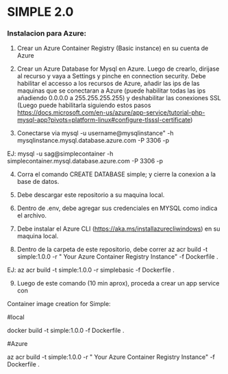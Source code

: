# SIMPLE 2.0

### Instalacion para Azure:

1) Crear un Azure Container Registry (Basic instance) en su cuenta de Azure

2) Crear un Azure Database for Mysql en Azure. Luego de crearlo, dirijase al recurso y vaya a Settings y pinche en connection security. Debe habilitar el accesso a los recursos de Azure, añadir las ips de las maquinas que se conectaran a Azure (puede habilitar todas las ips añadiendo 0.0.0.0 a 255.255.255.255) y deshabilitar las conexiones SSL (Luego puede habilitarla siguiendo estos pasos https://docs.microsoft.com/en-us/azure/app-service/tutorial-php-mysql-app?pivots=platform-linux#configure-tlsssl-certificate)

3) Conectarse via mysql -u username@mysqlinstance" -h mysqlinstance.mysql.database.azure.com -P 3306 -p 

EJ:  mysql -u sag@simplecontainer -h simplecontainer.mysql.database.azure.com -P 3306 -p

4) Corra el comando CREATE DATABASE simple; y cierre la conexion a la base de datos.

5) Debe descargar este repositorio a su maquina local.

6) Dentro de .env, debe agregar sus credenciales en MYSQL como indica el archivo.

7) Debe instalar el Azure CLI (https://aka.ms/installazurecliwindows) en su maquina local.

8) Dentro de la carpeta de este repositorio, debe correr az acr build -t simple:1.0.0 -r " Your Azure Container Registry Instance" -f Dockerfile .

EJ: az acr build -t simple:1.0.0 -r simplebasic -f Dockerfile .

9) Luego de este comando (10 min aprox), proceda a crear un app service con 


Container image creation for Simple:

#local

docker build -t simple:1.0.0 -f Dockerfile .

#Azure

az acr build -t simple:1.0.0 -r " Your Azure Container Registry Instance" -f Dockerfile . 
